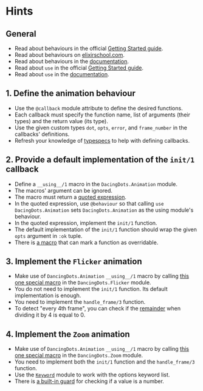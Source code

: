 # Hints

## General

- Read about behaviours in the official [Getting Started guide][getting-started-behaviours].
- Read about behaviours on [elixirschool.com][elixir-school-behaviours].
- Read about behaviours in the [documentation][doc-behaviours].
- Read about `use` in the official [Getting Started guide][getting-started-use].
- Read about `use` in the [documentation][doc-use].

## 1. Define the animation behaviour

- Use the `@callback` module attribute to define the desired functions.
- Each callback must specify the function name, list of arguments (their types) and the return value (its type).
- Use the given custom types `dot`, `opts`, `error`, and `frame_number` in the callbacks' definitions.
- Refresh your knowledge of [typespecs][typespec] to help with defining callbacks.

## 2. Provide a default implementation of the `init/1` callback

- Define a `__using__/1` macro in the `DacingDots.Animation` module.
- The macros' argument can be ignored.
- The macro must return a [quoted expression][quote].
- In the quoted expression, use `@behaviour` so that calling `use DacingDots.Animation` sets `DacingDots.Animation` as the using module's behaviour.
- In the quoted expression, implement the `init/1` function.
- The default implementation of the `init/1` function should wrap the given `opts` argument in `:ok` tuple.
- There is [a macro][defoverridable] that can mark a function as overridable.

## 3. Implement the `Flicker` animation

- Make use of `DancingDots.Animation` `__using__/1` macro by calling [this one special macro][doc-use] in the `DancingDots.Flicker` module.
- You do not need to implement the `init/1` function. Its default implementation is enough.
- You need to implement the `handle_frame/3` function.
- To detect "every 4th frame", you can check if the [remainder][rem] when dividing it by 4 is equal to 0.

## 4. Implement the `Zoom` animation

- Make use of `DancingDots.Animation` `__using__/1` macro by calling [this one special macro][doc-use] in the `DancingDots.Zoom` module.
- You need to implement both the `init/1` function and the `handle_frame/3` function.
- Use the [`Keyword`][keyword] module to work with the options keyword list.
- There is [a built-in guard][is_number] for checking if a value is a number.

[getting-started-behaviours]: https://elixir-lang.org/getting-started/typespecs-and-behaviours.html#behaviours
[doc-behaviours]: https://hexdocs.pm/elixir/typespecs.html#behaviours
[elixir-school-behaviours]: https://elixirschool.com/en/lessons/advanced/behaviours
[doc-use]: https://hexdocs.pm/elixir/Kernel.html#use/2
[getting-started-use]: https://elixir-lang.org/getting-started/alias-require-and-import.html#use
[typespec]: https://hexdocs.pm/elixir/typespecs.html
[defoverridable]: https://hexdocs.pm/elixir/Kernel.html#defoverridable/1
[quote]: https://hexdocs.pm/elixir/Kernel.SpecialForms.html#quote/2
[rem]: https://hexdocs.pm/elixir/Kernel.html#rem/2
[is_number]: https://hexdocs.pm/elixir/Kernel.html#is_number/1
[keyword]: https://hexdocs.pm/elixir/Keyword.html